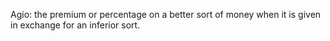 Agio: the premium or percentage on a better sort of money when it is given in exchange for an inferior sort.